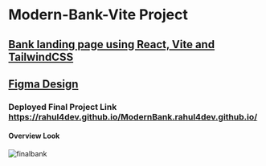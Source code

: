 # Modern-Bank-Vite Project
 ## [Bank landing page using React, Vite and TailwindCSS]()
## [Figma Design](https://www.figma.com/file/bUGIPys15E78w9bs1l4tgS/HooBank?node-id=0%3A1&t=LOtCOvKVFNY5ESoR-0)
### Deployed Final Project Link https://rahul4dev.github.io/ModernBank.rahul4dev.github.io/

#### Overview Look 
![finalbank](https://user-images.githubusercontent.com/114183358/220591226-f70334a5-b2c9-414c-bef6-935e5578b5c7.png)
